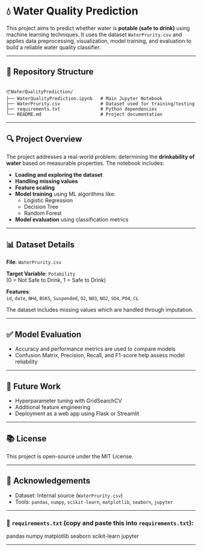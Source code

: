 # 💧 Water Quality Prediction

This project aims to predict whether water is **potable (safe to drink)** using machine learning techniques. It uses the dataset `WaterPrurity.csv` and applies data preprocessing, visualization, model training, and evaluation to build a reliable water quality classifier.

---

## 📁 Repository Structure

```

📦WaterQualityPrediction/
├── WaterQualityPrediction.ipynb   # Main Jupyter Notebook
├── WaterPrurity.csv               # Dataset used for training/testing
├── requirements.txt               # Python dependencies
└── README.md                      # Project documentation

````

---

## 🔍 Project Overview

The project addresses a real-world problem: determining the **drinkability of water** based on measurable properties. The notebook includes:

- **Loading and exploring the dataset**
- **Handling missing values**
- **Feature scaling**
- **Model training** using ML algorithms like:
  - Logistic Regression
  - Decision Tree
  - Random Forest
- **Model evaluation** using classification metrics

---

## 📊 Dataset Details

**File**: `WaterPrurity.csv`

**Target Variable**: `Potability`  
(0 = Not Safe to Drink, 1 = Safe to Drink)

**Features**:  
`id`, `date`, `NH4`, `BSK5`, `Suspended`, `O2`, `NO3`, `NO2`, `SO4`, `PO4`, `CL`

The dataset includes missing values which are handled through imputation.

---

## ✅ Model Evaluation

* Accuracy and performance metrics are used to compare models
* Confusion Matrix, Precision, Recall, and F1-score help assess model reliability

---

## 🚀 Future Work

* Hyperparameter tuning with GridSearchCV
* Additional feature engineering
* Deployment as a web app using Flask or Streamlit

---

## 📚 License

This project is open-source under the MIT License.

---

## 🙏 Acknowledgements

* Dataset: Internal source (`WaterPrurity.csv`)
* Tools: `pandas`, `numpy`, `scikit-learn`, `matplotlib`, `seaborn`, `jupyter`



---

### 📄 `requirements.txt` (copy and paste this into `requirements.txt`):


pandas
numpy
matplotlib
seaborn
scikit-learn
jupyter



---

